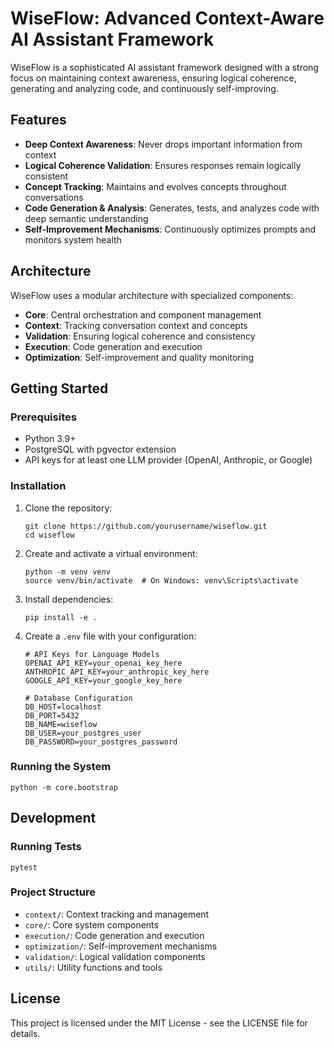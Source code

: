 # WiseFlow: Advanced Context-Aware AI Assistant Framework

WiseFlow is a sophisticated AI assistant framework designed with a strong focus on maintaining context awareness, ensuring logical coherence, generating and analyzing code, and continuously self-improving.

## Features

- **Deep Context Awareness**: Never drops important information from context
- **Logical Coherence Validation**: Ensures responses remain logically consistent
- **Concept Tracking**: Maintains and evolves concepts throughout conversations
- **Code Generation & Analysis**: Generates, tests, and analyzes code with deep semantic understanding
- **Self-Improvement Mechanisms**: Continuously optimizes prompts and monitors system health

## Architecture

WiseFlow uses a modular architecture with specialized components:

- **Core**: Central orchestration and component management
- **Context**: Tracking conversation context and concepts
- **Validation**: Ensuring logical coherence and consistency
- **Execution**: Code generation and execution
- **Optimization**: Self-improvement and quality monitoring

## Getting Started

### Prerequisites

- Python 3.9+
- PostgreSQL with pgvector extension
- API keys for at least one LLM provider (OpenAI, Anthropic, or Google)

### Installation

1. Clone the repository:
   ```
   git clone https://github.com/yourusername/wiseflow.git
   cd wiseflow
   ```

2. Create and activate a virtual environment:
   ```
   python -m venv venv
   source venv/bin/activate  # On Windows: venv\Scripts\activate
   ```

3. Install dependencies:
   ```
   pip install -e .
   ```

4. Create a `.env` file with your configuration:
   ```
   # API Keys for Language Models
   OPENAI_API_KEY=your_openai_key_here
   ANTHROPIC_API_KEY=your_anthropic_key_here
   GOOGLE_API_KEY=your_google_key_here

   # Database Configuration
   DB_HOST=localhost
   DB_PORT=5432
   DB_NAME=wiseflow
   DB_USER=your_postgres_user
   DB_PASSWORD=your_postgres_password
   ```

### Running the System

```
python -m core.bootstrap
```

## Development

### Running Tests

```
pytest
```

### Project Structure

- `context/`: Context tracking and management
- `core/`: Core system components
- `execution/`: Code generation and execution
- `optimization/`: Self-improvement mechanisms
- `validation/`: Logical validation components
- `utils/`: Utility functions and tools

## License

This project is licensed under the MIT License - see the LICENSE file for details.
